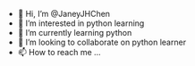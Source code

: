 - 👋 Hi, I’m @JaneyJHChen
- 👀 I’m interested in python learning
- 🌱 I’m currently learning python
- 💞️ I’m looking to collaborate on python learner
- 📫 How to reach me ...

<!---
JaneyJHChen/JaneyJHChen is a ✨ special ✨ repository because its `README.md` (this file) appears on your GitHub profile.
You can click the Preview link to take a look at your changes.
--->
